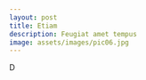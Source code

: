 ```yaml
---
layout: post
title: Etiam
description: Feugiat amet tempus
image: assets/images/pic06.jpg
---
```


D
